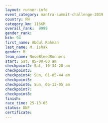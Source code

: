 ```yaml
---
layout: runner-info 
event_category: mantra-summit-challenge-2019 
country: PH
category_km: 116KM
overall_rank:  9999
gender_rank: 
bib: 94
first_name: Abdul Rahman
last_name: M. Ishak
gender: M
team_name: NoseBleedRunners
start: Sat, 05-00-00 am
checkpoint2: Sat, 10-34-28 am
checkpoint3: 
checkpoint4: Sun, 01-05-44 am
checkpoint5: 
checkpoint6: Sun, 06-13-05 am
checkpoint7: 
checkpoint8: 
finish: 
race_time: 25-13-05
status: DNF
certificate: 
---
```

